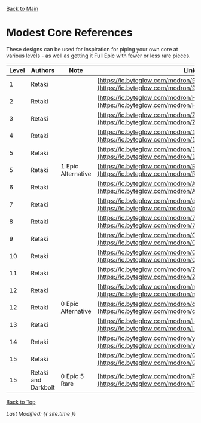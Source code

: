 [Back to Main](index.md)

# Modest Core References

These designs can be used for inspiration for piping your own core at various levels - as well as getting it Full Epic with fewer or less rare pieces.

| Level | Authors | Note | Link |
|---|---|---|---|
| 1 | Retaki |  | [https://ic.byteglow.com/modron/95bmQkBUH9pH1x98144B-](https://ic.byteglow.com/modron/95bmQkBUH9pH1x98144B-)
| 2 | Retaki |  | [https://ic.byteglow.com/modron/HIer7L-vp1hVz5ZCdGU5b](https://ic.byteglow.com/modron/HIer7L-vp1hVz5ZCdGU5b)
| 3 | Retaki |  | [https://ic.byteglow.com/modron/Zoa8v3UbNzZPVxKhFn3gl](https://ic.byteglow.com/modron/Zoa8v3UbNzZPVxKhFn3gl)
| 4 | Retaki |  | [https://ic.byteglow.com/modron/1vh1mhmEG7B-9vx-U7QMk](https://ic.byteglow.com/modron/1vh1mhmEG7B-9vx-U7QMk)
| 5 | Retaki |  | [https://ic.byteglow.com/modron/1f8spUwuzcO5U4zHMKSPQ](https://ic.byteglow.com/modron/1f8spUwuzcO5U4zHMKSPQ)
| 5 | Retaki | 1 Epic Alternative | [https://ic.byteglow.com/modron/REeLk3dw240gtF0Ot58qR](https://ic.byteglow.com/modron/REeLk3dw240gtF0Ot58qR)
| 6 | Retaki |  | [https://ic.byteglow.com/modron/AZqVjx4NFY09GDqwvDlO0](https://ic.byteglow.com/modron/AZqVjx4NFY09GDqwvDlO0)
| 7 | Retaki |  | [https://ic.byteglow.com/modron/dhAxBKNUh3PW5gceSF1wN](https://ic.byteglow.com/modron/dhAxBKNUh3PW5gceSF1wN)
| 8 | Retaki |  | [https://ic.byteglow.com/modron/7dDNyJAk0urYvYcDGZy0D](https://ic.byteglow.com/modron/7dDNyJAk0urYvYcDGZy0D)
| 9 | Retaki |  | [https://ic.byteglow.com/modron/Oe_8L8WwwW3WjDp8mZ6Mn](https://ic.byteglow.com/modron/Oe_8L8WwwW3WjDp8mZ6Mn)
| 10 | Retaki |  | [https://ic.byteglow.com/modron/0rXSlApqvm-RpNHm6rCGN](https://ic.byteglow.com/modron/0rXSlApqvm-RpNHm6rCGN)
| 11 | Retaki |  | [https://ic.byteglow.com/modron/ZD_QEu4QiETXVOF4w5RVR](https://ic.byteglow.com/modron/ZD_QEu4QiETXVOF4w5RVR)
| 12 | Retaki |  | [https://ic.byteglow.com/modron/nJoJFSDvdD7b1rZPrBalL](https://ic.byteglow.com/modron/nJoJFSDvdD7b1rZPrBalL)
| 12 | Retaki | 0 Epic Alternative | [https://ic.byteglow.com/modron/cVwUPmcXfoSxLyGzwNmw5](https://ic.byteglow.com/modron/cVwUPmcXfoSxLyGzwNmw5)
| 13 | Retaki |  | [https://ic.byteglow.com/modron/I-rqgKTMR-dq7PTnoDLEY](https://ic.byteglow.com/modron/I-rqgKTMR-dq7PTnoDLEY)
| 14 | Retaki |  | [https://ic.byteglow.com/modron/y5Nyg_FHh31td1MkHAToY](https://ic.byteglow.com/modron/y5Nyg_FHh31td1MkHAToY)
| 15 | Retaki |  | [https://ic.byteglow.com/modron/Qr18_CPZlXC9flrEZzn54](https://ic.byteglow.com/modron/Qr18_CPZlXC9flrEZzn54)
| 15 | Retaki and Darkbolt | 0 Epic 5 Rare | [https://ic.byteglow.com/modron/P6qKM1sA_9quq9rDQrJyL](https://ic.byteglow.com/modron/P6qKM1sA_9quq9rDQrJyL)

[Back to Top](#top)

*Last Modified: {{ site.time }}*